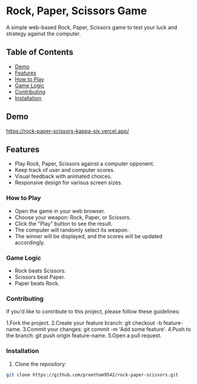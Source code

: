 # Rock, Paper, Scissors Game

A simple web-based Rock, Paper, Scissors game to test your luck and strategy against the computer.

## Table of Contents

- [Demo](#demo)
- [Features](#features)
- [How to Play](#how-to-play)
- [Game Logic](#game-logic)
- [Contributing](#contributing)
- [Installation](#Installation)
  
## Demo

https://rock-paper-scissors-kappa-six.vercel.app/

## Features

- Play Rock, Paper, Scissors against a computer opponent.
- Keep track of user and computer scores.
- Visual feedback with animated choices.
- Responsive design for various screen sizes.

### How to Play

- Open the game in your web browser.
- Choose your weapon: Rock, Paper, or Scissors.
- Click the "Play" button to see the result.
- The computer will randomly select its weapon.
- The winner will be displayed, and the scores will be updated accordingly.

### Game Logic

- Rock beats Scissors.
- Scissors beat Paper.
- Paper beats Rock.

### Contributing

If you'd like to contribute to this project, please follow these guidelines:

1.Fork the project.
2.Create your feature branch: git checkout -b feature-name.
3.Commit your changes: git commit -m 'Add some feature'.
4.Push to the branch: git push origin feature-name.
5.Open a pull request.


### Installation

1. Clone the repository:

```bash
git clone https://github.com/preetham9542/rock-paper-scissors.git
